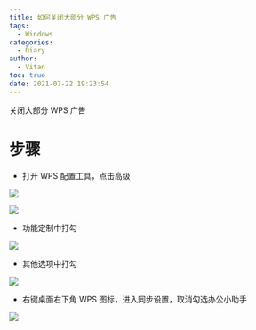 ```yaml
---
title: 如何关闭大部分 WPS 广告
tags:
  - Windows
categories:
  - Diary
author:
  - Vitan
toc: true
date: 2021-07-22 19:23:54
---
```

关闭大部分 WPS 广告
<!--more-->
# 步骤
- 打开 WPS 配置工具，点击高级

![](https://cdn.jsdelivr.net/gh/ivitan/Picture@master/imagesWPS_Peizhi.png)

![](https://cdn.jsdelivr.net/gh/ivitan/Picture@master/imagesWPS_Setting.png)

- 功能定制中打勾

![](https://cdn.jsdelivr.net/gh/ivitan/Picture@master/imagesWPS_Plug.png)

- 其他选项中打勾

![](https://cdn.jsdelivr.net/gh/ivitan/Picture@master/imagesWPS_other.png)

- 右键桌面右下角 WPS 图标，进入同步设置，取消勾选办公小助手

![](https://cdn.jsdelivr.net/gh/ivitan/Picture@master/imagesWps_settings.png)